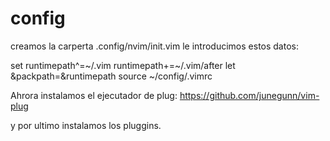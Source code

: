 # config

creamos la carperta .config/nvim/init.vim
le introducimos estos datos:

set runtimepath^=~/.vim runtimepath+=~/.vim/after
let &packpath=&runtimepath
source ~/config/.vimrc


Ahrora instalamos el ejecutador de plug:
https://github.com/junegunn/vim-plug

y por ultimo instalamos los pluggins.
